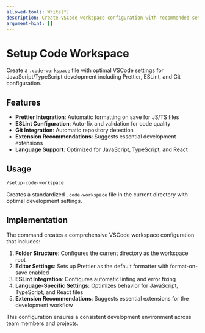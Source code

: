 ```yaml
---
allowed-tools: Write(*)
description: Create VSCode workspace configuration with recommended settings for JavaScript/TypeScript development
argument-hint: []
---
```


# Setup Code Workspace

Create a `.code-workspace` file with optimal VSCode settings for JavaScript/TypeScript development including Prettier, ESLint, and Git configuration.

## Features

- **Prettier Integration**: Automatic formatting on save for JS/TS files
- **ESLint Configuration**: Auto-fix and validation for code quality
- **Git Integration**: Automatic repository detection
- **Extension Recommendations**: Suggests essential development extensions
- **Language Support**: Optimized for JavaScript, TypeScript, and React

## Usage

```bash
/setup-code-workspace
```

Creates a standardized `.code-workspace` file in the current directory with optimal development settings.

## Implementation

The command creates a comprehensive VSCode workspace configuration that includes:

1. **Folder Structure**: Configures the current directory as the workspace root
2. **Editor Settings**: Sets up Prettier as the default formatter with format-on-save enabled
3. **ESLint Integration**: Configures automatic linting and error fixing
4. **Language-Specific Settings**: Optimizes behavior for JavaScript, TypeScript, and React files
5. **Extension Recommendations**: Suggests essential extensions for the development workflow

This configuration ensures a consistent development environment across team members and projects.
